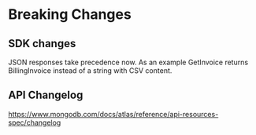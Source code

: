 # Breaking Changes

## SDK changes

JSON responses take precedence now. As an example GetInvoice returns BillingInvoice instead of a string with CSV content.

## API Changelog

https://www.mongodb.com/docs/atlas/reference/api-resources-spec/changelog

